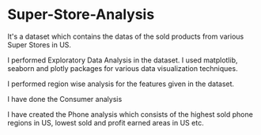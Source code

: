 # Super-Store-Analysis

It's a dataset which contains the datas of the sold products from various Super Stores in US.

I performed Exploratory Data Analysis in the dataset. I used matplotlib, seaborn and plotly packages for various data visualization techniques.

I performed region wise analysis for the features given in the dataset. 

I have done the Consumer analysis

I have created the Phone analysis which consists of the highest sold phone regions in US, lowest sold and profit earned areas in US etc.
